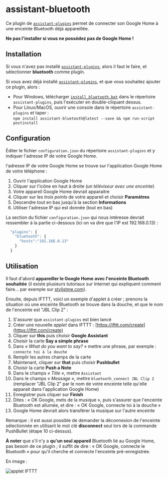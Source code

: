 # assistant-bluetooth

Ce plugin de [`assistant-plugins`](https://aymkdn.github.io/assistant-plugins/) permet de connecter son Google Home à une enceinte Bluetooth déjà appareillée.

**Ne pas l'installer si vous ne possédez pas de Google Home !**

## Installation

Si vous n'avez pas installé [`assistant-plugins`](https://aymkdn.github.io/assistant-plugins/), alors il faut le faire, et sélectionner **bluetooth** comme plugin.

Si vous avez déjà installé [`assistant-plugins`](https://aymkdn.github.io/assistant-plugins/), et que vous souhaitez ajouter ce plugin, alors :
  - Pour Windows, télécharger [`install_bluetooth.bat`](https://github-proxy.kodono.info/?q=https://raw.githubusercontent.com/Aymkdn/assistant-bluetooth/master/install_bluetooth.bat&download=install_bluetooth.bat) dans le répertoire `assistant-plugins`, puis l'exécuter en double-cliquant dessus.  
  - Pour Linux/MacOS, ouvrir une console dans le répertoire `assistant-plugins` et taper :  
  `npm install assistant-bluetooth@latest --save && npm run-script postinstall`

## Configuration

Éditer le fichier `configuration.json` du répertoire `assistant-plugins` et y indiquer l'adresse IP de votre Google Home.

l'adresse IP de votre Google Home se trouve sur l'application Google Home de votre téléphone :

  1) Ouvrir l'application Google Home  
  2) Cliquer sur l'icône en haut à droite (*un téléviseur avec une enceinte*)  
  3) Votre appareil Google Home devrait apparaitre  
  4) Cliquer sur les *trois points* de votre appareil et choisir **Paramètres**  
  5) Descendre tout en bas jusqu'à la section **Informations**  
  6) Utiliser l'adresse IP qui est donnée (tout en bas)
  
La section du fichier `configuration.json` qui nous intéresse devrait ressembler à la partie ci-dessous (ici on va dire que l'IP est 192.168.0.13) :
```javascript
  "plugins": {
    "bluetooth": {
      "hosts":"192.168.0.13"
    }
  }
```

## Utilisation

Il faut d'abord **appareiller le Google Home avec l'enceinte Bluetooth souhaitée** (il existe plusieurs tutoriaux sur Internet qui expliquent comment faire... par exemple sur [stylistme.com](https://stylistme.com/comment-connecter-une-enceinte-bluetooth-a-google-home/)).

Ensuite, depuis IFTTT, voici un exemple d'applet à créer ; prenons la situation où une enceinte Bluetooth se trouve dans la douche, et que le nom de l'enceinte est "JBL Clip 2" :

  1) S'assurer que `assistant-plugins` est bien lancé  
  2) Créer une nouvelle *applet* dans IFTTT : [https://ifttt.com/create](https://ifttt.com/create)  
  3) Cliquer sur **this** puis choisir **Google Assistant**  
  4) Choisir la carte **Say a simple phrase**  
  5) Dans *« What do you want to say? »* mettre une phrase, par exemple : `connecte toi à la douche`  
  6) Remplir les autres champs de la carte  
  7) Maintenant, cliquer sur **that** puis choisir **Pushbullet**  
  8) Choisir la carte **Push a Note**  
  9) Dans le champs *« Title »*, mettre `Assistant`  
  10) Dans le champs *« Message »*, mettre `bluetooth_connect JBL Clip 2` (remplacer "JBL Clip 2" par le nom de votre enceinte telle qu'elle apparait dans l'application Google Home)  
  11) Enregistrer puis cliquer sur **Finish**  
  12) Dites : « OK Google, mets de la musique », puis s'assurer que l'enceinte Bluetooth est allumée, et dire : « OK Google, connecte toi à la douche »  
  13) Google Home devrait alors transférer la musique sur l'autre enceinte

Remarque : il est aussi possible de demander la déconnexion de l'enceinte sélectionnée en utilisant le mot clé **disconnect** seul lors de la commande PushBullet (étape 10 ci-dessus).

**À noter** que s'il n'y a **qu'un seul appareil** Bluetooth lié au Google Home, pas besoin de ce plugin ; il suffit de dire : « OK Google, connecte le Bluetooth » pour qu'il cherche et connecte l'enceinte pré-enregistrée.

En image :  

![applet IFTTT](https://user-images.githubusercontent.com/946315/39955270-389f661a-55cc-11e8-9d8e-e1404f3f045e.PNG)
